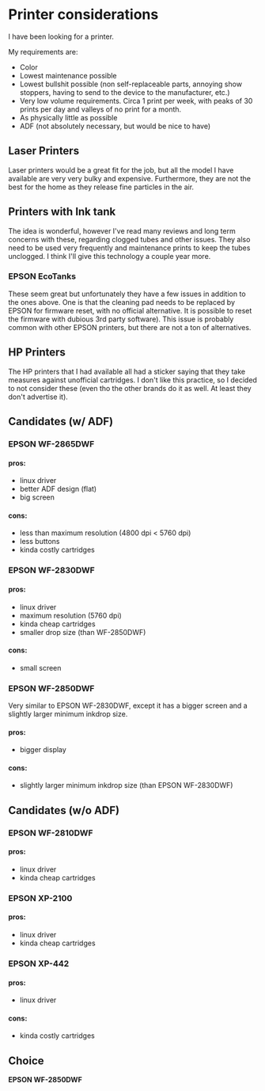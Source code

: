 # Printer considerations

I have been looking for a printer.

My requirements are:

- Color
- Lowest maintenance possible
- Lowest bullshit possible (non self-replaceable parts, annoying show stoppers, having to send to the device to the manufacturer, etc.)
- Very low volume requirements. Circa 1 print per week, with peaks of 30 prints per day and valleys of no print for a month.
- As physically little as possible
- ADF (not absolutely necessary, but would be nice to have)

## Laser Printers

Laser printers would be a great fit for the job, but all the model I have available are very very bulky and expensive.
Furthermore, they are not the best for the home as they release fine particles in the air.

## Printers with Ink tank

The idea is wonderful, however I've read many reviews and long term concerns with these, regarding clogged tubes and other issues.
They also need to be used very frequently and maintenance prints to keep the tubes unclogged.
I think I'll give this technology a couple year more.

### EPSON EcoTanks

These seem great but unfortunately they have a few issues in addition to the ones above.
One is that the cleaning pad needs to be replaced by EPSON for firmware reset, with no official alternative. It is possible to reset the firmware with dubious 3rd party software).
This issue is probably common with other EPSON printers, but there are not a ton of alternatives.

## HP Printers

The HP printers that I had available all had a sticker saying that they take measures against unofficial cartridges.
I don't like this practice, so I decided to not consider these (even tho the other brands do it as well. At least they don't advertise it).

## Candidates (w/ ADF)

### EPSON WF-2865DWF
#### pros:
- linux driver
- better ADF design (flat)
- big screen
  
#### cons:
- less than maximum resolution (4800 dpi < 5760 dpi)
- less buttons
- kinda costly cartridges

### EPSON WF-2830DWF
#### pros:
- linux driver
- maximum resolution (5760 dpi)
- kinda cheap cartridges
- smaller drop size (than WF-2850DWF)

#### cons:
- small screen

### EPSON WF-2850DWF
Very similar to EPSON WF-2830DWF, except it has a bigger screen and a slightly larger minimum inkdrop size.

#### pros:
- bigger display

#### cons:
- slightly larger minimum inkdrop size (than EPSON WF-2830DWF)

## Candidates (w/o ADF)

### EPSON WF-2810DWF
#### pros:
- linux driver
- kinda cheap cartridges

### EPSON XP-2100
#### pros:
- linux driver
- kinda cheap cartridges

### EPSON XP-442
#### pros:
- linux driver
#### cons:
- kinda costly cartridges


## Choice

**EPSON WF-2850DWF**
